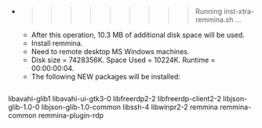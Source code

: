 * >>>>>>>>> Running inst-xtra-remmina.sh ...
  * After this operation, 10.3 MB of additional disk space will be used.
  * Install remmina.
  * Need to remote desktop MS Windows machines.
  * Disk size = 7428356K. Space Used = 10224K. Runtime = 00:00:00:04.
  * The following NEW packages will be installed:
  ```bash
libavahi-glib1 libavahi-ui-gtk3-0 libfreerdp2-2 libfreerdp-client2-2 libjson-glib-1.0-0
libjson-glib-1.0-common libssh-4 libwinpr2-2 remmina remmina-common
remmina-plugin-rdp
  ```
